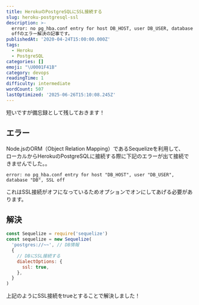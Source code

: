 ```yaml
---
title: HerokuのPostgreSQLにSSL接続する
slug: heroku-postgresql-ssl
description: >-
  error: no pg_hba.conf entry for host DB_HOST, user DB_USER, database DB, SSL
  offのエラー解決の記事です。
publishedAt: '2020-04-24T15:00:00.000Z'
tags:
  - Heroku
  - PostgreSQL
categories: []
emoji: "\U0001F41B"
category: devops
readingTime: 1
difficulty: intermediate
wordCount: 507
lastOptimized: '2025-06-26T15:10:08.245Z'
---
```


短いですが備忘録として残しておきます！

## エラー

Node.jsのORM（Object Relation Mapping）であるSequelizeを利用して、  
ローカルからHerokuのPostgreSQLに接続する際に下記のエラーが出て接続できませんでした。。

```
error: no pg_hba.conf entry for host "DB_HOST", user "DB_USER", database "DB", SSL off
```

これはSSL接続がオフになっているためオプションでオンにしてあげる必要があります。

## 解決

```javascript
const Sequelize = require('sequelize')
const sequelize = new Sequelize(
  'postgres://~~', // DB情報
  {
    // DBにSSL接続する
    dialectOptions: {
      ssl: true,
    },
  }
)
```

上記のようにSSL接続をtrueとすることで解決しました！

